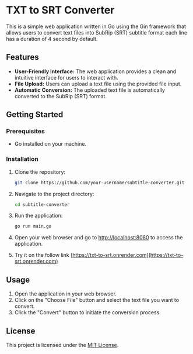 # TXT to SRT Converter

This is a simple web application written in Go using the Gin framework that allows users to convert text files into SubRip (SRT) subtitle format each line has a duration of 4 second by default.

## Features

- **User-Friendly Interface:** The web application provides a clean and intuitive interface for users to interact with.
- **File Upload:** Users can upload a text file using the provided file input.
- **Automatic Conversion:** The uploaded text file is automatically converted to the SubRip (SRT) format.
## Getting Started

### Prerequisites

- Go installed on your machine.

### Installation

1. Clone the repository:

    ```bash
    git clone https://github.com/your-username/subtitle-converter.git
    ```

2. Navigate to the project directory:

    ```bash
    cd subtitle-converter
    ```

3. Run the application:

    ```bash
    go run main.go
    ```

4. Open your web browser and go to [http://localhost:8080](http://localhost:8080) to access the application.

5. Try it on the follow link [https://txt-to-srt.onrender.com](https://txt-to-srt.onrender.com)

## Usage

1. Open the application in your web browser.
2. Click on the "Choose File" button and select the text file you want to convert.
3. Click the "Convert" button to initiate the conversion process.

## License

This project is licensed under the [MIT License](LICENSE).